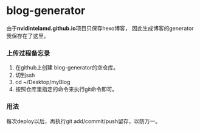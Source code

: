 # blog-generator

由于**nvidintelamd.github.io**项目只保存hexo博客，
因此生成博客的generator我保存在了这里。

### 上传过程备忘录
1. 在github上创建 blog-generator的空仓库。
2. 切到ssh
3. cd ~/Desktop/myBlog
4. 按照仓库里指定的命令来执行git命令即可。

### 用法
每次deploy以后，再执行git add/commit/push留存，以防万一。
